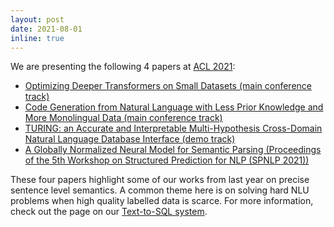 ```yaml
---
layout: post
date: 2021-08-01
inline: true
---
```


We are presenting the following 4 papers at [ACL 2021](https://2021.aclweb.org/):

- [Optimizing Deeper Transformers on Small Datasets (main conference track)](https://aclanthology.org/2021.acl-long.163/)
- [Code Generation from Natural Language with Less Prior Knowledge and More Monolingual Data (main conference track)](https://aclanthology.org/2021.acl-short.98/)
- [TURING: an Accurate and Interpretable Multi-Hypothesis Cross-Domain Natural Language Database Interface (demo track)](https://aclanthology.org/2021.acl-demo.36/)
- [A Globally Normalized Neural Model for Semantic Parsing (Proceedings of the 5th Workshop on Structured Prediction for NLP (SPNLP 2021))](https://aclanthology.org/2021.spnlp-1.7/)

These four papers highlight some of our works from last year on precise sentence level semantics. A common theme here is on solving hard NLU problems when high quality labelled data is scarce. 
For more information, check out the page on our [Text-to-SQL system](https://www.borealisai.com/en/applying-ai/turing/).
